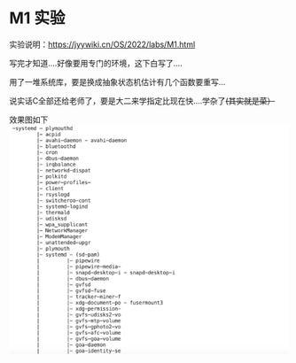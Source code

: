 # M1 实验
实验说明：https://jyywiki.cn/OS/2022/labs/M1.html

写完才知道....好像要用专门的环境，这下白写了....

用了一堆系统库，要是换成抽象状态机估计有几个函数要重写...

说实话C全部还给老师了，要是大二来学指定比现在快....学杂了~~(其实就是菜）~~


效果图如下
![img.png](img/img.png)


